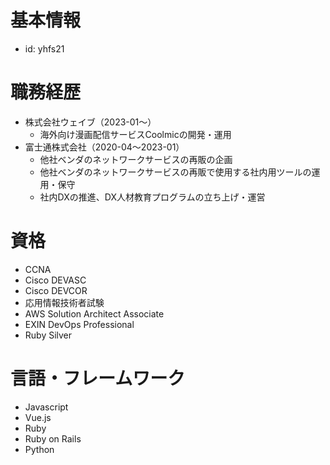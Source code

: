 # 基本情報
- id: yhfs21

# 職務経歴
- 株式会社ウェイブ（2023-01～）
  - 海外向け漫画配信サービスCoolmicの開発・運用
- 富士通株式会社（2020-04～2023-01）
  - 他社ベンダのネットワークサービスの再販の企画
  - 他社ベンダのネットワークサービスの再販で使用する社内用ツールの運用・保守
  - 社内DXの推進、DX人材教育プログラムの立ち上げ・運営

# 資格
- CCNA
- Cisco DEVASC
- Cisco DEVCOR
- 応用情報技術者試験
- AWS Solution Architect Associate
- EXIN DevOps Professional
- Ruby Silver

# 言語・フレームワーク
- Javascript
- Vue.js
- Ruby
- Ruby on Rails
- Python